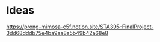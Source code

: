 



# Ideas

https://prong-mimosa-c5f.notion.site/STA395-FinalProject-3dd68dddb75e4ba9aa8a5b49b42a68e8